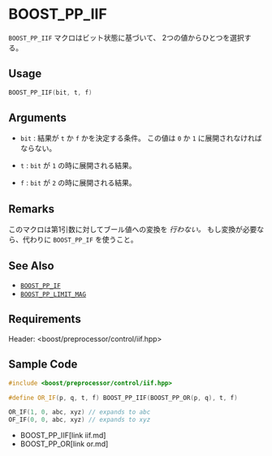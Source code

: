 # BOOST_PP_IIF

`BOOST_PP_IIF` マクロはビット状態に基づいて、 2つの値からひとつを選択する。

## Usage

```cpp
BOOST_PP_IIF(bit, t, f)
```

## Arguments

- `bit` :
	結果が `t` か `f` かを決定する条件。
	この値は `0` か `1` に展開されなければならない。

- `t` :
	`bit` が `1` の時に展開される結果。

- `f` :
	`bit` が `2` の時に展開される結果。

## Remarks

このマクロは第1引数に対してブール値への変換を *行わない。*
もし変換が必要なら、代わりに `BOOST_PP_IF` を使うこと。

## See Also

- [`BOOST_PP_IF`](if.md)
- [`BOOST_PP_LIMIT_MAG`](limit_mag.md)

## Requirements

Header: &lt;boost/preprocessor/control/iif.hpp&gt;

## Sample Code

```cpp
#include <boost/preprocessor/control/iif.hpp>

#define OR_IF(p, q, t, f) BOOST_PP_IIF(BOOST_PP_OR(p, q), t, f)

OR_IF(1, 0, abc, xyz) // expands to abc
OF_IF(0, 0, abc, xyz) // expands to xyz
```
* BOOST_PP_IIF[link iif.md]
* BOOST_PP_OR[link or.md]

